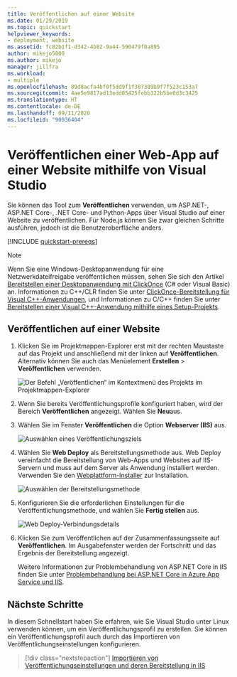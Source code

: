 ```yaml
---
title: Veröffentlichen auf einer Website
ms.date: 01/29/2019
ms.topic: quickstart
helpviewer_keywords:
- deployment, website
ms.assetid: fc82b1f1-d342-4b82-9a44-590479f0a895
author: mikejo5000
ms.author: mikejo
manager: jillfra
ms.workload:
- multiple
ms.openlocfilehash: 89d8acfa4bf0f5dd9f1f387389b9f7f523c153a7
ms.sourcegitcommit: 4ae5e9817ad13edd05425febb322b5be6d3c3425
ms.translationtype: HT
ms.contentlocale: de-DE
ms.lasthandoff: 09/11/2020
ms.locfileid: "90036404"
---
```

# <a name="publish-a-web-app-to-a-web-site-using-visual-studio"></a>Veröffentlichen einer Web-App auf einer Website mithilfe von Visual Studio

Sie können das Tool zum **Veröffentlichen** verwenden, um ASP.NET-, ASP.NET Core-, .NET Core- und Python-Apps über Visual Studio auf einer Website zu veröffentlichen. Für Node.js können Sie zwar gleichen Schritte ausführen, jedoch ist die Benutzeroberfläche anders.

[!INCLUDE [quickstart-prereqs](includes/quickstart-prereqs.md)]

> [!NOTE]
> Wenn Sie eine Windows-Desktopanwendung für eine Netzwerkdateifreigabe veröffentlichen müssen, sehen Sie sich den Artikel [Bereitstellen einer Desktopanwendung mit ClickOnce](how-to-publish-a-clickonce-application-using-the-publish-wizard.md) (C# oder Visual Basic) an. Informationen zu C++/CLR finden Sie unter [ClickOnce-Bereitstellung für Visual C++-Anwendungen](/cpp/windows/clickonce-deployment-for-visual-cpp-applications), und Informationen zu C/C++ finden Sie unter [Bereitstellen einer Visual C++-Anwendung mithilfe eines Setup-Projekts](/cpp/windows/walkthrough-deploying-a-visual-cpp-application-by-using-a-setup-project).

## <a name="publish-to-a-web-site"></a>Veröffentlichen auf einer Website

1. Klicken Sie im Projektmappen-Explorer erst mit der rechten Maustaste auf das Projekt und anschließend mit der linken auf **Veröffentlichen**. Alternativ können Sie auch das Menüelement **Erstellen** > **Veröffentlichen** verwenden.

    ![Der Befehl „Veröffentlichen“ im Kontextmenü des Projekts im Projektmappen-Explorer](../deployment/media/quickstart-publish.png "„Veröffentlichen“ auswählen")

1. Wenn Sie bereits Veröffentlichungsprofile konfiguriert haben, wird der Bereich **Veröffentlichen** angezeigt. Wählen Sie **Neu**aus.

1. Wählen Sie im Fenster **Veröffentlichen** die Option **Webserver (IIS)** aus.

    ![Auswählen eines Veröffentlichungsziels](../deployment/media/quickstart-publish-iis.png "Auswählen von IIS, FTP, usw.")

1. Wählen Sie **Web Deploy** als Bereitstellungsmethode aus. Web Deploy vereinfacht die Bereitstellung von Web-Apps und Websites auf IIS-Servern und muss auf dem Server als Anwendung installiert werden. Verwenden Sie den [Webplattform-Installer](https://www.microsoft.com/web/downloads/platform.aspx) zur Installation.

    ![Auswählen der Bereitstellungsmethode](../deployment/media/quickstart-publish-iis-web-deploy.png "Auswählen von IIS, FTP, usw.")

1. Konfigurieren Sie die erforderlichen Einstellungen für die Veröffentlichungsmethode, und wählen Sie **Fertig stellen** aus. 

    ![Web Deploy-Verbindungsdetails](../deployment/media/quickstart-publish-iis-web-deploy-connection-details.png)

1. Klicken Sie zum Veröffentlichen auf der Zusammenfassungsseite auf **Veröffentlichen**. Im Ausgabefenster werden der Fortschritt und das Ergebnis der Bereitstellung angezeigt.

   Weitere Informationen zur Problembehandlung von ASP.NET Core in IIS finden Sie unter [Problembehandlung bei ASP.NET Core in Azure App Service und IIS](/aspnet/core/test/troubleshoot-azure-iis).

## <a name="next-steps"></a>Nächste Schritte

In diesem Schnellstart haben Sie erfahren, wie Sie Visual Studio unter Linux verwenden können, um ein Veröffentlichungsprofil zu erstellen. Sie können ein Veröffentlichungsprofil auch durch das Importieren von Veröffentlichungseinstellungen konfigurieren.

> [!div class="nextstepaction"]
> [Importieren von Veröffentlichungseinstellungen und deren Bereitstellung in IIS](tutorial-import-publish-settings-iis.md)

